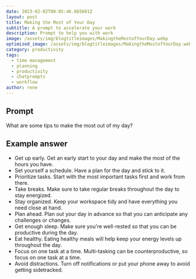 ```yaml
---
date: 2023-02-02T00:05:46.665601Z
layout: post
title: Making the Most of Your Day
subtitle: A prompt to accelerate your work
description: Prompt to help you with work 
image: /assets/img/blogtitleimages/MakingtheMostofYourDay.webp
optimized_image: /assets/img/blogtitleimages/MakingtheMostofYourDay.webp
category: productivity
tags:
  - time management
  - planning
  - productivity
  - chatprompts
  - workflow
author: rene
---
```


## Prompt

  <div class='promptinnerdivtop'>
    <div class='prompttextdiv'>
    <p>What are some tips to make the most out of my day?</p>
    </div>
  </div>


## Example answer
  <div class='promptinnerdivbottom' >
    <div class='prompttextdiv'>
    <p>

<ul>
  <li>Get up early. Get an early start to your day and make the most of the hours you have.</li>
  <li>Set yourself a schedule. Have a plan for the day and stick to it.</li>
  <li>Prioritize tasks. Start with the most important tasks first and work from there.</li>
  <li>Take breaks. Make sure to take regular breaks throughout the day to stay energized.</li>
  <li>Stay organized. Keep your workspace tidy and have everything you need close at hand.</li>
  <li>Plan ahead. Plan out your day in advance so that you can anticipate any challenges or changes.</li>
  <li>Get enough sleep. Make sure you're well-rested so that you can be productive during the day.</li>
  <li>Eat healthy. Eating healthy meals will help keep your energy levels up throughout the day.</li>
  <li>Focus on one task at a time. Multi-tasking can be counterproductive, so focus on one task at a time.</li>
  <li>Avoid distractions. Turn off notifications or put your phone away to avoid getting sidetracked.</li>
</ul></p>
    </div>
  </div>
